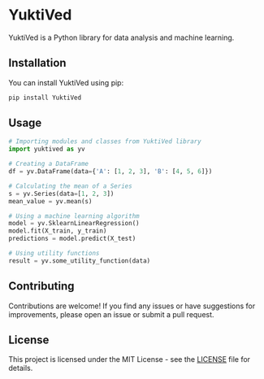# YuktiVed

YuktiVed is a Python library for data analysis and machine learning.

## Installation

You can install YuktiVed using pip:

```bash
pip install YuktiVed
```

## Usage

```python
# Importing modules and classes from YuktiVed library
import yuktived as yv

# Creating a DataFrame
df = yv.DataFrame(data={'A': [1, 2, 3], 'B': [4, 5, 6]})

# Calculating the mean of a Series
s = yv.Series(data=[1, 2, 3])
mean_value = yv.mean(s)

# Using a machine learning algorithm
model = yv.SklearnLinearRegression()
model.fit(X_train, y_train)
predictions = model.predict(X_test)

# Using utility functions
result = yv.some_utility_function(data)
```

## Contributing

Contributions are welcome! If you find any issues or have suggestions for improvements, please open an issue or submit a pull request.

## License

This project is licensed under the MIT License - see the [LICENSE](LICENSE) file for details.

